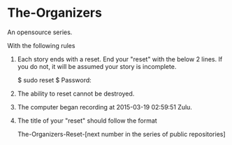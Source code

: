 # The-Organizers
An opensource series.

With the following rules


1) Each story ends with a reset. End your "reset" with the below 2 lines. If you do not, it will be assumed your story is incomplete. 
    
    $ sudo reset
    $ Password:
  

2) The ability to reset cannot be destroyed.

3) The computer began recording at 2015-03-19 02:59:51 Zulu. 

4) The title of your "reset" should follow the format 

    The-Organizers-Reset-[next number in the series of public repositories]


